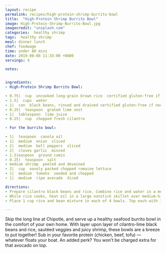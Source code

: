 ```yaml
---
layout: recipe
permalink: recipes/high-protein-shrimp-burrito-bowl
title:  "High-Protein Shrimp Burrito Bowl"
image: High-Protein-Shrimp-Burrito-Bowl.jpg
imagecredit: "unsplash.com"
categories:  healthy shrimp
tags:  healthy shrimp
meal: dinner lunch
chef: foodwage
time: under 60 mins
date: 2019-08-08 11:33:00 +0800
servings: 4

notes:


ingredients:
- High-Protein Shrimp Burrito Bowl:

- 0.75|  cup  uncooked long-grain brown rice  certified gluten-free if necessary
- 1.5|  cups  water
- 1|  can  black beans, rinsed and drained certified gluten-free if necessary
- 0.25|  teaspoon  grated lime zest
- 1|  tablespoon  lime juice
- 0.25|  cup  chopped fresh cilantro

- For the burrito bowl:

- 1|  teaspoon  canola oil
- 1|  medium  onion  sliced
- 2|  medium  bell peppers  sliced
- 2|  cloves garlic  minced
- 1.5|easpoon  ground cumin
- 0.25|  teaspoon  salt
- medium shrimp  peeled and deveined
- 2|  cup  oosely packed chopped romaine lettuce
- 1|  medium  tomato  seeded and chopped
- 1|  medium  ripe avocado  diced

directions:
- Prepare cilantro black beans and rice. Combine rice and water in a medium saucepan. Bring to a boil over high heat; reduce heat to low and simmer, covered, for 35–40 minutes, or until tender. Stir in black beans; cook 2–3 minutes until heated through. Stir in lime zest, lime juice and cilantro. Set aside and keep warm.
- While rice cooks, heat oil in a large nonstick skillet over medium-high heat, swirling to coat. Add onion, bell peppers, garlic, cumin and salt. Cook 3 minutes, covered and stirring occasionally, until vegetables are tender. Stir in shrimp; cook 2–3 minutes, stirring often.
- Place 1 cup rice and bean mixture in each of 4 bowls. Top each with 1 1/4 cups shrimp and vegetable mixture. Top each serving evenly with romaine, tomato and avocado.

---
```


Skip the long line at Chipotle, and serve up a healthy seafood burrito bowl in the comfort of your own home. With layer upon layer of cilantro-lime black beans and rice, sautéed veggies and juicy shrimp, these bowls are a breeze to put together! Sub in your favorite protein (chicken, beef, tofu) — whatever floats your boat. An added perk? You won’t be charged extra for that avocado on top.
